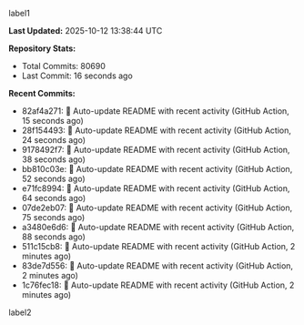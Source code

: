 
label1 
<!-- ACTIVITY_START -->
**Last Updated:** 2025-10-12 13:38:44 UTC

**Repository Stats:**
- Total Commits: 80690
- Last Commit: 16 seconds ago

**Recent Commits:**
- 82af4a271: 🤖 Auto-update README with recent activity (GitHub Action, 15 seconds ago)
- 28f154493: 🤖 Auto-update README with recent activity (GitHub Action, 24 seconds ago)
- 9178492f7: 🤖 Auto-update README with recent activity (GitHub Action, 38 seconds ago)
- bb810c03e: 🤖 Auto-update README with recent activity (GitHub Action, 52 seconds ago)
- e71fc8994: 🤖 Auto-update README with recent activity (GitHub Action, 64 seconds ago)
- 07de2eb07: 🤖 Auto-update README with recent activity (GitHub Action, 75 seconds ago)
- a3480e6d6: 🤖 Auto-update README with recent activity (GitHub Action, 88 seconds ago)
- 511c15cb8: 🤖 Auto-update README with recent activity (GitHub Action, 2 minutes ago)
- 83de7d556: 🤖 Auto-update README with recent activity (GitHub Action, 2 minutes ago)
- 1c76fec18: 🤖 Auto-update README with recent activity (GitHub Action, 2 minutes ago)
<!-- ACTIVITY_END -->

label2
